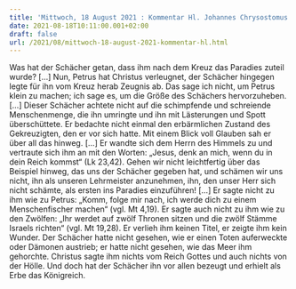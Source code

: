 ```yaml
---
title: 'Mittwoch, 18 August 2021 : Kommentar Hl. Johannes Chrysostomus'
date: 2021-08-18T10:11:00.001+02:00
draft: false
url: /2021/08/mittwoch-18-august-2021-kommentar-hl.html
---
```


Was hat der Schächer getan, dass ihm nach dem Kreuz das Paradies zuteil wurde? \[…\] Nun, Petrus hat Christus verleugnet, der Schächer hingegen legte für ihn vom Kreuz herab Zeugnis ab. Das sage ich nicht, um Petrus klein zu machen; ich sage es, um die Größe des Schächers hervorzuheben. \[…\] Dieser Schächer achtete nicht auf die schimpfende und schreiende Menschenmenge, die ihn umringte und ihn mit Lästerungen und Spott überschüttete. Er bedachte nicht einmal den erbärmlichen Zustand des Gekreuzigten, den er vor sich hatte. Mit einem Blick voll Glauben sah er über all das hinweg. \[…\] Er wandte sich dem Herrn des Himmels zu und vertraute sich ihm an mit den Worten: „Jesus, denk an mich, wenn du in dein Reich kommst“ (Lk 23,42). Gehen wir nicht leichtfertig über das Beispiel hinweg, das uns der Schächer gegeben hat, und schämen wir uns nicht, ihn als unseren Lehrmeister anzunehmen, ihn, den unser Herr sich nicht schämte, als ersten ins Paradies einzuführen! \[…\] Er sagte nicht zu ihm wie zu Petrus: „Komm, folge mir nach, ich werde dich zu einem Menschenfischer machen“ (vgl. Mt 4,19). Er sagte auch nicht zu ihm wie zu den Zwölfen: „Ihr werdet auf zwölf Thronen sitzen und die zwölf Stämme Israels richten“ (vgl. Mt 19,28). Er verlieh ihm keinen Titel, er zeigte ihm kein Wunder. Der Schächer hatte nicht gesehen, wie er einen Toten auferweckte oder Dämonen austrieb; er hatte nicht gesehen, wie das Meer ihm gehorchte. Christus sagte ihm nichts vom Reich Gottes und auch nichts von der Hölle. Und doch hat der Schächer ihn vor allen bezeugt und erhielt als Erbe das Königreich.